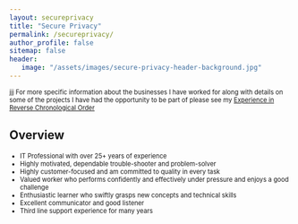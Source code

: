 ```yaml
---
layout: secureprivacy
title: "Secure Privacy"
permalink: /secureprivacy/
author_profile: false
sitemap: false
header: 
   image: "/assets/images/secure-privacy-header-background.jpg" 
---
```

<p style="font-size:0.80em; margin-top:0; margin-bottom: 0;">jjj
For more specific information about the businesses I have worked for along with details on some of the projects I have had the opportunity to be part of please see my <a href="https://julianmummery.github.io/experience/" target="_blank">Experience in Reverse Chronological Order</a>
  
<h2>Overview</h2>
<ul style="font-size:0.80em;">
  <li>IT Professional with over 25+ years of experience</li>
  <li>Highly motivated, dependable trouble-shooter and problem-solver</li>
  <li>Highly customer-focused and am committed to quality in every task</li>
  <li>Valued worker who performs confidently and effectively under pressure and enjoys a good challenge</li>
  <li>Enthusiastic learner who swiftly grasps new concepts and technical skills</li>
  <li>Excellent communicator and good listener</li>
  <li>Third line support experience for many years</li>
</ul>
